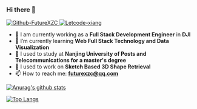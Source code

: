 ### Hi there 👋

<a href="https://github.com/FutureXZC">
  <img alt="Github-FutureXZC" src="https://img.shields.io/static/v1?logo=github&logoColor=rgb(255,255,255)&label=&message=github&color=rgb(24,23,23)&style=for-the-badge" />
</a>

<a href="https://leetcode-cn.com/u/xiang-26/">
  <img alt="Letcode-xiang" src="https://img.shields.io/static/v1?logo=Leetcode&logoColor=FFF&label=&message=Leetcode&color=FFA116&style=for-the-badge" />
</a>  

- 🚁 I am currently working as a **Full Stack Development Engineer** in **DJI**
- 🌱 I’m currently learning **Web Full Stack Technology and Data Visualization**
- 🏫 I used to study at **Nanjing University of Posts and Telecommunications for a master's degree**
- 🔭 I used to work on **Sketch Based 3D Shape Retrieval**
- 📫 How to reach me: **futurexzc@qq.com**

[![Anurag's github stats](https://github-readme-stats.vercel.app/api?username=FutureXZC)](https://github.com/anuraghazra/github-readme-stats)

[![Top Langs](https://github-readme-stats.vercel.app/api/top-langs/?username=FutureXZC&layout=compact&hide=HTML)](https://github.com/anuraghazra/github-readme-stats)

